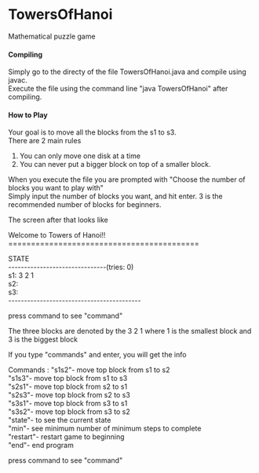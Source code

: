 # TowersOfHanoi
Mathematical puzzle game
#### Compiling
Simply go to the directy of the file TowersOfHanoi.java and compile using javac.<br />
Execute the file using the command line "java TowersOfHanoi" after compiling.
#### How to Play
Your goal is to move all the blocks from the s1 to s3. <br />
There are 2 main rules <br />
1. You can only move one disk at a time
2. You can never put a bigger block on top of a smaller block. 

When you execute the file you are prompted with "Choose the number of blocks you want to play with" <br />
Simply input the number of blocks you want, and hit enter. 3 is the recommended number of blocks for beginners. <br />

The screen after that looks like

Welcome to Towers of Hanoi!!<br />
==========================================<br />

STATE<br />
-------------------------------(tries: 0)<br />
s1: 3 2 1 <br />
s2: <br />
s3: <br />
------------------------------------------<br />

press command to see "command"<br />

The three blocks are denoted by the 3 2 1 where 1 is the smallest block and 3 is the biggest block<br />

If you type "commands" and enter, you will get the info

Commands : "s1s2"- move top block from s1 to s2  
           "s1s3"- move top block from s1 to s3  
           "s2s1"- move top block from s2 to s1  
           "s2s3"- move top block from s2 to s3  
           "s3s1"- move top block from s3 to s1  
           "s3s2"- move top block from s3 to s2  
           "state"- to see the current state  
           "min"- see minimum number of minimum steps to complete  
           "restart"- restart game to beginning  
           "end"- end program  

press command to see "command"  
